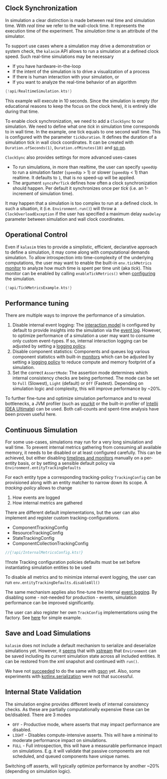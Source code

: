 ## Clock Synchronization

In simulation a clear distinction is made between real time and simulation time. With *real time* we refer to the wall-clock time. It represents the execution time of the experiment. The *simulation time* is an attribute of the simulator.

To support use cases where a simulation may drive a demonstration or system check, the `kalasim` API allows to run a simulation at a defined clock speed. Such real-time simulations may be necessary

* If you have hardware-in-the-loop
* If the intent of the simulation is to drive a visualization of a process
* If there is human interaction with your simulation, or
* If you want to analyze the real-time behavior of an algorithm

```kotlin hl_lines="9"
{!api/RealtimeSimulation.kts!}
```
This example will execute in 10 seconds. Since the simulation is empty (for educational reasons to keep the focus on the clock here), it is entirely idle during that time.

To enable clock synchronization, we need to add a `ClockSync` to our simulation. We need to define what one _tick_ in simulation time corresponds to in wall time. In the example, one tick equals to one second wall time. This is configured with the parameter `tickDuration`. It defines the duration of a simulation tick in wall clock coordinates. It can be created with `Duration.ofSeconds(1)`, `Duration.ofMinutes(10)` and [so on](https://docs.oracle.com/en/java/javase/11/docs/api/java.base/java/time/Duration.html).

`ClockSync` also provides settings for more advanced uses-cases

* To run simulations, in more than realtime, the user can specify `speedUp` to run a simulation faster (`speedUp` > 1) or slower (`speedUp` < 1) than realtime. It defaults to `1`, that is no speed-up will be applied.
* The argument `syncsPerTick` defines how often a clock synchronization should happen. Per default it synchronizes once per _tick_ (i.e. an 1-increment of simulation time).


It may happen that a simulation is too complex to run at a defined clock. In such a situation, it (i.e. `Environment.run()`) will throw a `ClockOverloadException` if the user has specified a maximum delay `maxDelay` parameter between simulation and wall clock coordinates.


<!-- Inspired by <https://simpy.readthedocs.io/en/latest/topical_guides/real-time-simulations.html>-->

## Operational Control

Even if `kalasim` tries to provide a simplistic, efficient, declarative approach to define a simulation, it may come along with computational demands simulation. To allow introspection into time-complexity of the underlying computations, the user may want to enable the built-in `env.tickMetrics` [monitor](monitors.md) to analyze how much time is spent per time unit (aka *tick*). This monitor can be enabled by calling `enableTickMetrics()` when [configuring](basics.md#configuring-a-simulation) the simulation.

```kotlin hl_lines="5"
{!api/TickMetricsExample.kts!}
```

[comment]: <> (<!-- Also see https://cran.r-project.org/web/packages/simmer/vignettes/simmer-01-introduction.html#replication --> )

## Performance tuning

There are multiple ways to improve the performance of a simulation. 

1. Disable internal event logging: The [interaction model](component.md) is configured by default to provide insights into the simulation via the [event log](events.md). However, to optimize performance of a simulation a user may want to consume only custom event-types. If so, internal interaction logging can be adjusted by setting a [logging policy](#continuous-simulation).  
2. Disable component statistics: Components and queues log various component statistics with built-in [monitors](monitors.md) which can be adjusted by setting a [logging policy](#continuous-simulation) to reduce compute and memory footprint of a simulation.  
3. Set the correct `AssertMode`: The assertion mode determines which internal consistency checks are being performed.  The mode can be set to `Full` (Slowest), `Light` (default) or `Off` (Fastest). Depending on simulation logic and complexity, this will improve performance by ~20%.


To further fine-tune and optimize simulation performance and to reveal bottlenecks, a JVM profiler (such as [yourkit](https://www.yourkit.com/) or the built-in profiler of [Intellij IDEA Ultimate](https://www.jetbrains.com/idea/)) can be used. Both call-counts and spent-time analysis have been proven useful here. 

## Continuous Simulation

For some use-cases, simulations may run for a very long simulation and wall time. To prevent internal metrics gathering from consuming all available memory, it needs to be disabled or at least configured carefully. This can be achieved, but either disabling [timelines and monitors](monitors.md) manually on a per-entity basis, or by setting a sensible default policy via `Environment.entityTrackingDefaults`

For each entity type a corresponding tracking-policy `TrackingConfig` can be provisioned along with an entity matcher to narrow down its scope. A _tracking-policy_ allows to change 

1. How events are logged 
2. How internal metrics are gathered

There are different default implementations, but the user can also implement and register custom tracking-configurations.

* ComponentTrackingConfig
* ResourceTrackingConfig
* StateTrackingConfig
* ComponentCollectionTrackingConfig

```kotlin hl_lines="7 8 11 30"
//{!api/InternalMetricsConfig.kts!}
```

!!!note
    Tracking configuration policies defaults must be set before instantiating simulation entities to be used

To disable all metrics and to minimize internal event logging, the user can run `env.entityTrackingDefaults.disableAll()`

The same mechanism applies also fine-tune the internal [event logging](events.md). By disabling some -  not-needed for production - events, simulation performance can be improved significantly.

The user can also register her own `TrackConfig` implementations using the factory. See [here](https://github.com/holgerbrandl/kalasim/blob/4f284e6f52ab9ab2f09b6bf5331f4fd413476702/src/test/kotlin/org/kalasim/test/ComponentTests.kt#L134-L134) for simple example. 



## Save and Load Simulations

<!-- TODO learn from https://github.com/r-simmer/simmer.json -->

`kalasim` does not include a default mechanism to serialize and deserialize simulations yet. However, it [seems](https://github.com/holgerbrandl/kalasim/blob/master/src/test/kotlin/org/kalasim/experimental/SaveLoadSimulation.kt) that with [xstream](https://x-stream.github.io/) that `Environment` can be saved including its current simulation state across all included entities. It can be restored from the xml snapshot and continued with `run()`.

 We have not [succeeded](https://github.com/holgerbrandl/kalasim/blob/master/src/test/kotlin/org/kalasim/misc/SaveLoadSimulation.kt#L39) to do the same with [gson](https://github.com/google/gson) yet. Also, some experiments with [kotlinx.serialization](https://github.com/Kotlin/kotlinx.serialization) were not that successful.
 

## Internal State Validation

The simulation engine provides different levels of internal consistency checks. As these are partially computationally expensive these can be be/disabled. There are 3 modes

* `OFF` - Productive mode, where asserts that may impact performance are disabled.
* `LIGHT` - Disables compute-intensive asserts. This will have a minimal to moderate performance impact on simulations.
* `FULL` - Full introspection, this will have a measurable performance impact on simulations. E.g. it will validate that passive components are not scheduled, and queued components have unique names.

Switching off asserts, will typically optimize performance by another ~20% (depending on simulation logic).